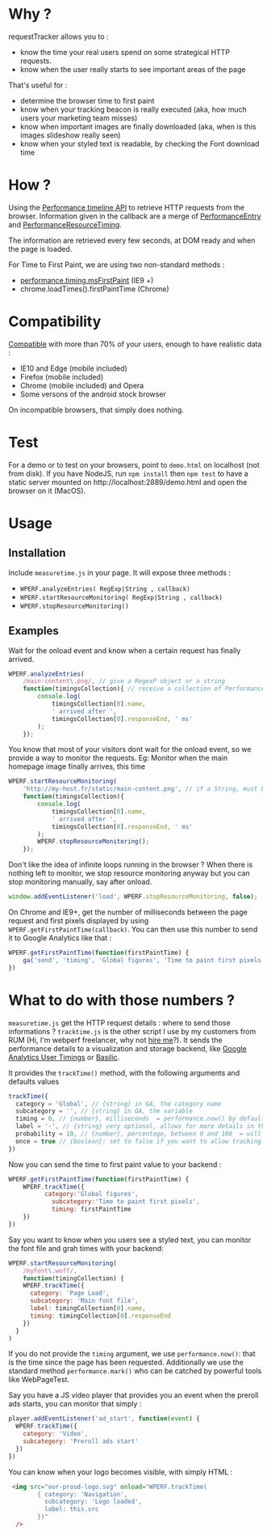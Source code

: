 # Why ?

requestTracker allows you to :
* know the time your real users spend on some strategical HTTP requests.
* know when the user really starts to see important areas of the page

That's useful for :
* determine the browser time to first paint
* know when your tracking beacon is really executed (aka, how much users your marketing team misses)
* know when important images are finally downloaded (aka, when is this images slideshow really seen)
* know when your styled text is readable, by checking the Font download time

# How ?

Using the [Performance timeline API](http://www.w3.org/TR/performance-timeline/) to retrieve HTTP requests from the browser. Information given in the callback are a merge of [PerformanceEntry](http://www.w3.org/TR/performance-timeline/#sec-PerformanceEntry-interface) and [PerformanceResourceTiming](http://www.w3.org/TR/resource-timing/#performanceresourcetiming).

The information are retrieved every few seconds, at DOM ready and when the page is loaded.

For Time to First Paint, we are using two non-standard methods :
* [performance.timing.msFirstPaint](http://msdn.microsoft.com/en-us/library/ie/ff974719(v=vs.85).aspx) (IE9 +)
* chrome.loadTimes().firstPaintTime (Chrome)

# Compatibility

[Compatible](http://caniuse.com/#feat=resource-timing) with more than 70% of your users, enough to have realistic data :
* IE10 and Edge (mobile included)
* Firefox (mobile included)
* Chrome (mobile included) and Opera
* Some versons of the android stock browser

On incompatible browsers, that simply does nothing.

# Test

For a demo or to test on your browsers, point to ```demo.html``` on localhost (not from disk). If you have NodeJS, run ```npm install``` then ```npm test``` to have a static server mounted on http://localhost:2889/demo.html and open the browser on it (MacOS).

# Usage

## Installation

Include ```measuretime.js``` in your page. It will expose three methods :
* ```WPERF.analyzeEntries( RegExp|String , callback)```
* ```WPERF.startResourceMonitoring( RegExp|String , callback)```
* ```WPERF.stopResourceMonitoring()```

## Examples

Wait for the onload event and know when a certain request has finally arrived.

```javascript
WPERF.analyzeEntries(
	/main-content\.png/, // give a RegexP object or a string
	function(timingsCollection){ // receive a collection of PerformanceTiming PerformanceResourceTiming objects
		console.log(
			timingsCollection[0].name,
			' arrived after ',
			timingsCollection[0].responseEnd, ' ms'
		);
	});
```

You know that most of your visitors dont wait for the onload event, so we provide a way to monitor the requests. Eg: Monitor when the main homepage image finally arrives, this time

```javascript
WPERF.startResourceMonitoring(
	'http://my-host.fr/static/main-content.png', // if a String, must be the exact location
	function(timingsCollection){
		console.log(
			timingsCollection[0].name,
			' arrived after ',
			timingsCollection[0].responseEnd, ' ms'
		);
		WPERF.stopResourceMonitoring();
	});
```

Don't like the idea of infinite loops running in the browser ? When there is nothing left to monitor, we stop resource monitoring anyway but you can stop monitoring manually, say after onload.

```javascript
window.addEventListener('load', WPERF.stopResourceMonitoring, false);
```

On Chrome and IE9+, get the number of milliseconds between the page request and first pixels displayed by using ```WPERF.getFirstPaintTime(callback)```. You can then use this number to send it to Google Analytics like that :

```javascript
WPERF.getFirstPaintTime(function(firstPaintTime) {
	ga('send', 'timing', 'Global figures', 'Time to paint first pixels', firstPaintTime)
})
```


# What to do with those numbers ?

```measuretime.js``` get the HTTP request details : where to send those informations ?
```tracktime.js``` is the other script I use by my customers from RUM (Hi, I'm webperf freelancer, why not [hire me](mailto:jp@braincracking.fr)?). It sends the performance details to a visualization and storage backend, like [Google Analytics User Timings](https://developers.google.com/analytics/devguides/collection/analyticsjs/user-timings) or [Basilic](http://basilic.io/).

It provides the ```trackTime()``` method, with the following arguments and defaults values

```javascript
trackTime({
  category = 'Global', // {string} in GA, the category name
  subcategory = '', // {string} in GA, the variable
  timing = 0, // {number}, milliseconds  = performance.now() by default
  label = '-', // {string} very optional, allows for more details in the tracking (like the name of the resource tracked)
  probability = 10, // {number}, percentage, between 0 and 100  = will limit the number of reports sent back to your backend
  once = true // {boolean}: set to false if you want to allow tracking multiple time the same triplet (cat/subcat/label)
})
```

Now you can send the time to first paint value to your backend :

```javascript
WPERF.getFirstPaintTime(function(firstPaintTime) {
	WPERF.trackTime({
		  category:'Global figures',
		 	subcategory:'Time to paint first pixels', 
		 	timing: firstPaintTime
	})
})
```

Say you want to know when you users see a styled text, you can monitor the font file and grah times with your backend:

```javascript
WPERF.startResourceMonitoring(
	/myfont\.woff/,
	function(timingCollection) {
    WPERF.trackTime({
      category: 'Page Load',
      subcategory: 'Main font file',
      label: timingCollection[0].name,
      timing: timingCollection[0].responseEnd
    })
  }
)
```

If you do not provide the ```timing``` argument, we use ```performance.now()```: that is the time since the page has been requested. Additionally we use the standard method ```performance.mark()``` who can be catched by powerful tools like WebPageTest.

Say you have a JS video player that provides you an event when the preroll ads starts, you can monitor that simply :

```javascript
player.addEventListener('ad_start', function(event) {
  WPERF.trackTime({
    category: 'Video',
    subcategory: 'Preroll ads start'
  })
})
```

You can know when your logo becomes visible, with simply HTML :

```html
 <img src="our-proud-logo.svg" onload="WPERF.trackTime(
        { category: 'Navigation',
          subcategory: 'Logo loaded',
          label: this.src
        })"
  />
```
